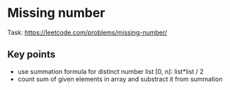 # Missing number
Task: https://leetcode.com/problems/missing-number/
## Key points
* use summation formula for distinct number list [0, n]: list*list / 2 
* count sum of given elements in array and substract it from summation